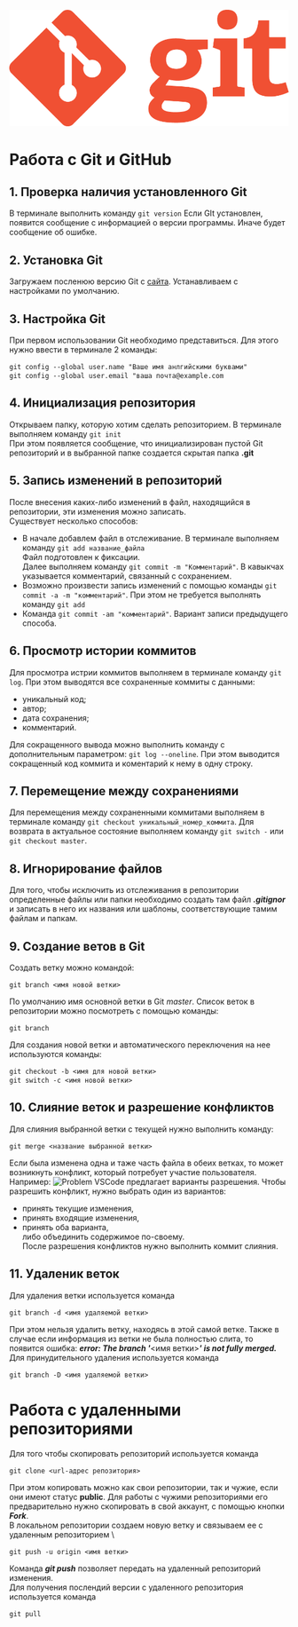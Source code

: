 ![LogoGit](Git-Logo-1788C.png)
# Работа с Git и GitHub
## 1. Проверка наличия установленного Git
В терминале выполнить команду `git version`
Если GIt установлен, появится сообщение с информацией о версии программы. Иначе будет сообщение об ошибке.
## 2. Установка Git
Загружаем посленюю версию Git с [сайта](https://git-scm.com/downloads). Устанавливаем с настройками по умолчанию.
## 3. Настройка Git
При первом использовании Git необходимо представиться.
Для этого нужно ввести в терминале 2 команды:
```
git config --global user.name "Ваше имя анлгийскими буквами"
git config --global user.email "ваша почта@example.com
```
## 4. Инициализация репозитория
Открываем папку, которую хотим сделать репозиторием.
В терминале выполняем команду `git init`\
При этом появляется сообщение, что инициализирован пустой Git репозиторий и в выбранной папке создается скрытая папка **.git**
## 5. Запись изменений в репозиторий
После внесения каких-либо изменений в файл, находящийся в репозитории, эти изменения можно записать.\
Существует несколько способов:
- В начале добавлем файл в отслеживание. В терминале выполняем команду `git add название_файла`\
Файл подготовлен к фиксации.\
Далее выполняем команду `git commit -m "Комментарий"`. В кавыкчах указывается комментарий, связанный с сохранением.
- Возможно произвести запись изменений с помощью команды `git commit -a -m "комментарий"`. При этом не требуется выполнять команду `git add`
- Команда `git commit -am "комментарий"`. Вариант записи предыдущего способа.
## 6. Просмотр истории коммитов
Для просмотра истрии коммитов выполняем в терминале команду `git log`. При этом выводятся все сохраненные коммиты с данными:
- уникальный код;
- автор;
- дата сохранения;
- комментарий.

Для сокращенного вывода можно выполнить команду с дополнительным параметром: `git log --oneline`. При этом выводится сокращенный код коммита и коментарий к нему в одну строку.
## 7. Перемещение между сохранениями
Для перемещения между сохраненными коммитами выполняем в терминале команду `git checkout уникальный_номер_коммита`. Для возврата в актуальное состояние выполняем команду `git switch -` или `git checkout master`.

## 8. Игнорирование файлов
Для того, чтобы исключить из отслеживания в репозитории определенные файлы или папки необходимо создать там файл ***.gitignor*** и записать в него их названия или шаблоны, соответствующие тамим файлам и папкам.

## 9. Создание ветов в Git
Создать ветку можно командой:
```
git branch <имя новой ветки>
```
По умолчанию имя основной ветки в Git *master*.
Список веток в репозитории можно посмотреть с помощью команды:
```
git branch
```
Для создания новой ветки и автоматического переключения на нее используются команды:
```
git checkout -b <имя для новой ветки>
git switch -c <имя новой ветки>
`````
## 10. Слияние веток и разрешение конфликтов
Для слияния выбранной ветки с текущей нужно выполнить команду:
 ```
git merge <название выбранной ветки>
```
Если была изменена одна и таже часть файла в обеих ветках, то может возникнуть конфликт, который потребует участие пользователя.
Например:
![Problem](Problem.PNG)
 VSCode предлагает варианты разрешения. Чтобы разрешить конфликт, нужно выбрать один из вариантов:
 - принять текущие изменения,
 - принять входящие изменения,
 - принять оба варианта, \
  либо объединить содержимое по-своему.\
После разрешения конфликтов нужно выполнить коммит слияния.

## 11. Удаленик веток
Для удаления ветки используется команда
```
git branch -d <имя удаляемой ветки>
```
При этом нельзя удалить ветку, находясь в этой самой ветке.
Также в случае если информация из ветки не была полностью слита, то появится ошибка: ***error: The branch '***<имя ветки>***' is not fully merged.***
Для принудительного удаления используется команда
```
git branch -D <имя удаляемой ветки>
```
# Работа с удаленными репозиториями
Для того чтобы скопировать репозиторий используется команда
```
git clone <url-адрес репозитория>
```
При этом копировать можно как свои репозитории, так и чужие, если они имеют статус **public**. Для работы с чужими репозиториями его предварительно нужно скопировать в свой аккаунт, с помощью кнопки ***Fork***.\
В локальном репозитории создаем новую ветку и связываем ее с удаленным репозиторием \
```
git push -u origin <имя ветки>
```
Команда ***git push*** позволяет передать на удаленный репозиторий изменения. \
Для получения послендий версии с удаленного репозитория используется команда
```
git pull
```



